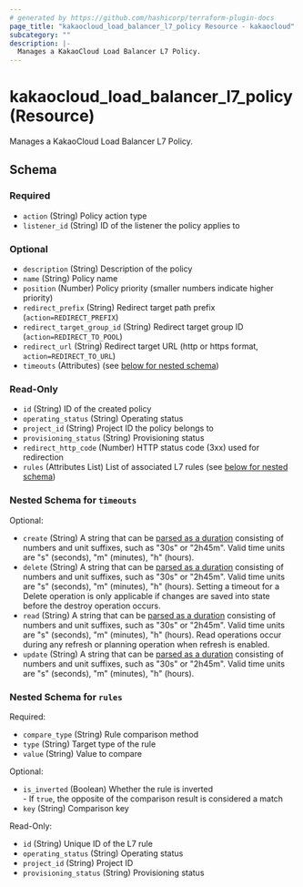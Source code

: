 ```yaml
---
# generated by https://github.com/hashicorp/terraform-plugin-docs
page_title: "kakaocloud_load_balancer_l7_policy Resource - kakaocloud"
subcategory: ""
description: |-
  Manages a KakaoCloud Load Balancer L7 Policy.
---
```


# kakaocloud_load_balancer_l7_policy (Resource)

Manages a KakaoCloud Load Balancer L7 Policy.



<!-- schema generated by tfplugindocs -->
## Schema

### Required

- `action` (String) Policy action type
- `listener_id` (String) ID of the listener the policy applies to

### Optional

- `description` (String) Description of the policy
- `name` (String) Policy name
- `position` (Number) Policy priority (smaller numbers indicate higher priority)
- `redirect_prefix` (String) Redirect target path prefix (`action=REDIRECT_PREFIX`)
- `redirect_target_group_id` (String) Redirect target group ID (`action=REDIRECT_TO_POOL`)
- `redirect_url` (String) Redirect target URL (http or https format, `action=REDIRECT_TO_URL`)
- `timeouts` (Attributes) (see [below for nested schema](#nestedatt--timeouts))

### Read-Only

- `id` (String) ID of the created policy
- `operating_status` (String) Operating status
- `project_id` (String) Project ID the policy belongs to
- `provisioning_status` (String) Provisioning status
- `redirect_http_code` (Number) HTTP status code (3xx) used for redirection
- `rules` (Attributes List) List of associated L7 rules (see [below for nested schema](#nestedatt--rules))

<a id="nestedatt--timeouts"></a>
### Nested Schema for `timeouts`

Optional:

- `create` (String) A string that can be [parsed as a duration](https://pkg.go.dev/time#ParseDuration) consisting of numbers and unit suffixes, such as "30s" or "2h45m". Valid time units are "s" (seconds), "m" (minutes), "h" (hours).
- `delete` (String) A string that can be [parsed as a duration](https://pkg.go.dev/time#ParseDuration) consisting of numbers and unit suffixes, such as "30s" or "2h45m". Valid time units are "s" (seconds), "m" (minutes), "h" (hours). Setting a timeout for a Delete operation is only applicable if changes are saved into state before the destroy operation occurs.
- `read` (String) A string that can be [parsed as a duration](https://pkg.go.dev/time#ParseDuration) consisting of numbers and unit suffixes, such as "30s" or "2h45m". Valid time units are "s" (seconds), "m" (minutes), "h" (hours). Read operations occur during any refresh or planning operation when refresh is enabled.
- `update` (String) A string that can be [parsed as a duration](https://pkg.go.dev/time#ParseDuration) consisting of numbers and unit suffixes, such as "30s" or "2h45m". Valid time units are "s" (seconds), "m" (minutes), "h" (hours).


<a id="nestedatt--rules"></a>
### Nested Schema for `rules`

Required:

- `compare_type` (String) Rule comparison method
- `type` (String) Target type of the rule
- `value` (String) Value to compare

Optional:

- `is_inverted` (Boolean) Whether the rule is inverted<br/>- If `true`, the opposite of the comparison result is considered a match
- `key` (String) Comparison key

Read-Only:

- `id` (String) Unique ID of the L7 rule
- `operating_status` (String) Operating status
- `project_id` (String) Project ID
- `provisioning_status` (String) Provisioning status
